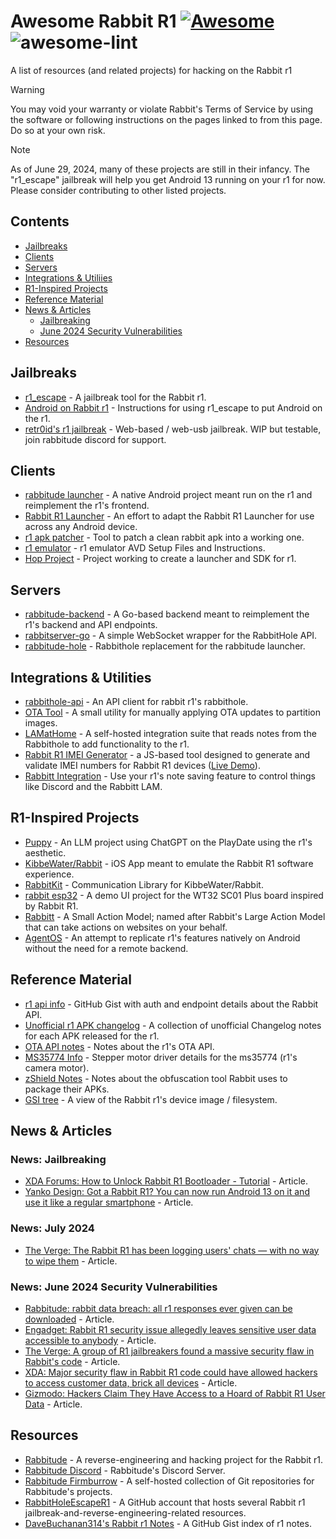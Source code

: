 <!--lint disable no-undefined-references-->
<!--lint disable awesome-toc-->

# Awesome Rabbit R1 [![Awesome](https://awesome.re/badge-flat2.svg)](https://awesome.re) ![awesome-lint](https://github.com/sayhiben/awesome-rabbit-r1/actions/workflows/lint.yml/badge.svg)
A list of resources (and related projects) for hacking on the Rabbit r1

> [!WARNING]
> You may void your warranty or violate Rabbit's Terms of Service by using the software or following instructions on the pages linked to from this page. Do so at your own risk.

> [!NOTE]
> As of June 29, 2024, many of these projects are still in their infancy. The "r1_escape" jailbreak will help you get Android 13 running on your r1 for now. Please consider contributing to other listed projects.

## Contents

- [Jailbreaks](#jailbreaks)
- [Clients](#clients)
- [Servers](#servers)
- [Integrations & Utiliies](#integrations--utilities)
- [R1-Inspired Projects](#r1-inspired-projects)
- [Reference Material](#reference-material)
- [News & Articles](#news--articles)
    - [Jailbreaking](#news-jailbreaking)
    - [June 2024 Security Vulnerabilities](#news-june-2024-security-vulnerabilities)
- [Resources](#resources)

## Jailbreaks

- [r1_escape](https://github.com/RabbitHoleEscapeR1/r1_escape) - A jailbreak tool for the Rabbit r1.
- [Android on Rabbit r1](https://gist.github.com/veritas06/462844437bd8c5751b85d99c78c68fd8) - Instructions for using r1_escape to put Android on the r1.
- [retr0id's r1 jailbreak](https://retr0.id/stuff/r1_jailbreak/) - Web-based / web-usb jailbreak. WIP but testable, join rabbitude discord for support.

## Clients

- [rabbitude launcher](https://firmburrow.rabbitu.de/rabbitude/rabbitude-launcher) - A native Android project meant run on the r1 and reimplement the r1's frontend.
- [Rabbit R1 Launcher](https://github.com/Pinball3D/Rabbit-R1) - An effort to adapt the Rabbit R1 Launcher for use across any Android device.
- [r1 apk patcher](https://github.com/meowstercatel/r1-apk-patcher) - Tool to patch a clean rabbit apk into a working one.
- [r1 emulator](https://firmburrow.rabbitu.de/techblooded/emulator) - r1 emulator AVD Setup Files and Instructions.
- [Hop Project](https://firmburrow.rabbitu.de/crankyroo/MetaHop) - Project working to create a launcher and SDK for r1.

## Servers

- [rabbitude-backend](https://github.com/KibbeWater/rabbitude-backend) - A Go-based backend meant to reimplement the r1's backend and API endpoints.
- [rabbitserver-go](https://github.com/KibbeWater/rabbitserver-go) - A simple WebSocket wrapper for the RabbitHole API.
- [rabbitude-hole](https://github.com/KibbeWater/rabbitude-hole) - Rabbithole replacement for the rabbitude launcher.

## Integrations & Utilities
- [rabbithole-api](https://github.com/meowstercatel/rabbithole-api) - An API client for rabbit r1's rabbithole.
- [OTA Tool](https://firmburrow.rabbitu.de/emilyls/ota-tool) - A small utility for manually applying OTA updates to partition images.
- [LAMatHome](https://github.com/dot-Justin/LAMatHome) - A self-hosted integration suite that reads notes from the Rabbithole to add functionality to the r1.
- [Rabbit R1 IMEI Generator](https://github.com/annabelsandford/rabbit-r1-imeigen) - a JS-based tool designed to generate and validate IMEI numbers for Rabbit R1 devices ([Live Demo](https://annabelsandford.github.io/rabbit-r1-imeigen/imei_check_v1.html)).
- [Rabbitt Integration](https://github.com/GikitSRC/rabbitt_integration) - Use your r1's note saving feature to control things like Discord and the Rabbitt LAM.

## R1-Inspired Projects

- [Puppy](https://github.com/Antonoko/playdate-puppy-llm) - An LLM project using ChatGPT on the PlayDate using the r1's aesthetic.
- [KibbeWater/Rabbit](https://github.com/KibbeWater/Rabbit) - iOS App meant to emulate the Rabbit R1 software experience.
- [RabbitKit](https://github.com/KibbeWater/RabbitKit) - Communication Library for KibbeWater/Rabbit.
- [rabbit esp32](https://github.com/fbiego/rabbit-esp32) - A demo UI project for the WT32 SC01 Plus board inspired by Rabbit R1.
- [Rabbitt](https://github.com/GikitSRC/rabbitt) - A Small Action Model; named after Rabbit's Large Action Model that can take actions on websites on your behalf.
- [AgentOS](https://github.com/10cl/agentos) - An attempt to replicate r1's features natively on Android without the need for a remote backend.

## Reference Material

- [r1 api info](https://gist.github.com/DavidBuchanan314/aafce6ba7fc49b19206bd2ad357e47fa) - GitHub Gist with auth and endpoint details about the Rabbit API.
- [Unofficial r1 APK changelog](https://gist.github.com/DavidBuchanan314/b071223bdae43ec309d996f176992d7c) - A collection of unofficial Changelog notes for each APK released for the r1.
- [OTA API notes](https://gist.github.com/DavidBuchanan314/37ea2fb5ed15cc063eea82d8789b42b0) - Notes about the r1's OTA API.
- [MS35774 Info](https://github.com/CORN-R1/ms35774) - Stepper motor driver details for the ms35774 (r1's camera motor).
- [zShield Notes](https://gist.github.com/DavidBuchanan314/ceb3637b7a6877dd7f64950c84228043) - Notes about the obfuscation tool Rabbit uses to package their APKs.
- [GSI tree](https://github.com/RabbitHoleEscapeR1/device_rabbit_r1) - A view of the Rabbit r1's device image / filesystem.

## News & Articles

### News: Jailbreaking

- [XDA Forums: How to Unlock Rabbit R1 Bootloader - Tutorial](https://xdaforums.com/t/how-to-unlock-rabbit-r1-bootloader-tutorial.4676024/) - Article.
- [Yanko Design: Got a Rabbit R1? You can now run Android 13 on it and use it like a regular smartphone](https://www.yankodesign.com/2024/06/27/got-a-rabbit-r1-you-can-now-run-android-13-on-it-and-use-it-like-a-regular-smartphone/) - Article.

### News: July 2024

- [The Verge: The Rabbit R1 has been logging users' chats — with no way to wipe them](https://www.theverge.com/2024/7/12/24197073/rabbit-r1-user-chat-logs-security-issue-july-11th-update) - Article.

### News: June 2024 Security Vulnerabilities

- [Rabbitude: rabbit  data  breach: all r1 responses ever given can be downloaded](https://rabbitu.de/articles/security-disclosure-1) - Article.
- [Engadget: Rabbit R1 security issue allegedly leaves sensitive user data accessible to anybody](https://www.engadget.com/rabbit-r1-security-issue-allegedly-leaves-sensitive-user-data-accessible-to-anybody-120024215.html) - Article.
- [The Verge: A group of R1 jailbreakers found a massive security flaw in Rabbit's code](https://www.theverge.com/2024/6/26/24186614/rabbit-r1-security-flaw-api-key-codebase) - Article.
- [XDA: Major security flaw in Rabbit R1 code could have allowed hackers to access customer data, brick all devices](https://www.xda-developers.com/major-security-flaw-rabbit-r1-code-hackers-customer-data-brick-devices/) - Article.
- [Gizmodo: Hackers Claim They Have Access to a Hoard of Rabbit R1 User Data](https://gizmodo.com/rabbit-r1-hackers-can-brick-devices-1851561096) - Article.

## Resources

- [Rabbitude](https://rabbitu.de/) - A reverse-engineering and hacking project for the Rabbit r1.
- [Rabbitude Discord](https://discord.gg/BQ7VnDFysJ) - Rabbitude's Discord Server.
- [Rabbitude Firmburrow](https://firmburrow.rabbitu.de) - A self-hosted collection of Git repositories for Rabbitude's projects.
- [RabbitHoleEscapeR1](https://github.com/RabbitHoleEscapeR1) - A GitHub account that hosts several Rabbit r1 jailbreak-and-reverse-engineering-related resources.
- [DaveBuchanan314's Rabbit r1 Notes](https://gist.github.com/DavidBuchanan314/04bf8dace76f28f1e8a44155c5982641) - A GitHub Gist index of r1 notes.
